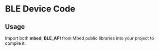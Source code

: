 # BLE Device Code

## Usage

Import both **mbed**, **BLE_API** from Mbed public libraries into your project to compile it.